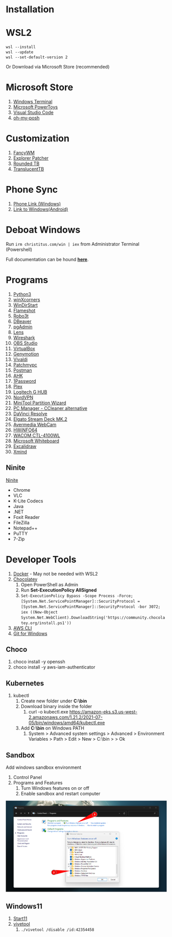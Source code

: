 # Installation

# WSL2

```
wsl --install
wsl --update
wsl --set-default-version 2
```

Or Download via Microsoft Store (recommended)

# Microsoft Store

1. [Windows Terminal](https://apps.microsoft.com/store/detail/windows-terminal/9N0DX20HK701?hl=en-us&gl=us)
2. [Microsoft PowerToys](https://apps.microsoft.com/store/detail/microsoft-powertoys/XP89DCGQ3K6VLD?hl=en-us&gl=us)
3. [Visual Studio Code](https://apps.microsoft.com/store/detail/visual-studio-code/XP9KHM4BK9FZ7Q?hl=en-us&gl=us)
4. [oh-my-posh](https://apps.microsoft.com/store/detail/ohmyposh/XP8K0HKJFRXGCK)



# Customization

1. [FancyWM](https://github.com/FancyWM/fancywm)
2. [Explorer Patcher](https://github.com/valinet/ExplorerPatcher)
3. [Rounded TB](https://apps.microsoft.com/store/detail/9MTFTXSJ9M7F?hl=en-us&gl=US)
4. [TranslucentTB](https://apps.microsoft.com/detail/9PF4KZ2VN4W9?hl=en-us&gl=US)

# Phone Sync
<!-- [Intel Unison - Windows](https://apps.microsoft.com/store/detail/intel%C2%AE-unison%E2%84%A2/9PP9GZM2GN26?hl=en-us&gl=us)
[Intel Unison - Android](https://play.google.com/store/apps/details?id=com.intel.mde&gl=US) -->
1. [Phone Link (Windows)](https://apps.microsoft.com/store/detail/phone-link/9NMPJ99VJBWV)
2. [Link to Windows(Android)](https://play.google.com/web/store/apps/details?id=com.microsoft.appmanager&hl=en_AU&gl=US&pli=1)

# Deboat Windows

Run `irm christitus.com/win | iex` from Administrator Terminal (Powershell)

Full documentation can be hound [**here**](https://christitus.com/windows-11-perfect-install/).
# Programs

1. [Python3](https://www.python.org/downloads/)
2. [winXcorners](https://github.com/vhanla/winxcorners/releases)
3. [WinDirStart](https://windirstat.net/download.html)
4. [Flameshot](https://github.com/flameshot-org/flameshot/releases/latest)
5. [Robo3t](https://robomongo.org/download)
6. [DBeaver](https://dbeaver.io/download/)
7. [pgAdmin](https://www.pgadmin.org/download/pgadmin-4-windows/)
8. [Lens](https://k8slens.dev)
9. [Wireshark](https://www.wireshark.org/#download)
10. [OBS Studio](https://obsproject.com/download)
11. [VirtualBox](https://www.virtualbox.org/wiki/Downloads)
12. [Genymotion](https://www.genymotion.com/download/)
13. [Vivaldi](https://vivaldi.com)
14. [Patchmypc](https://patchmypc.com/home-updater)
15. [Postman](https://www.postman.com/downloads/)
16. [AHK](https://www.autohotkey.com)
17. [1Password](https://1password.com/downloads/windows/)
18. [Plex](https://www.plex.tv/media-server-downloads/#plex-app)
19. [Logitech G HUB](https://www.logitechg.com/en-us/innovation/g-hub.html)
20. [NordVPN](https://nordvpn.com/download/windows/)
21. [MiniTool Partition Wizard](https://www.partitionwizard.com/download.html)
22. [PC Manager - CCleaner alternative](https://pcmanager-en.microsoft.com/)
23. [DaVinci Resolve](https://www.blackmagicdesign.com/products/davinciresolve)
24. [Elgato Stream Deck MK.2](https://www.elgato.com/en/downloads)
25. [Avermedia WebCam](https://www.avermedia.com/en/product-detail/PW513#download)
26. [HWiNFO64](https://www.hwinfo.com/download/)
27. [WACOM CTL-4100WL](https://www.wacom.com/en-us/support/product-support/drivers)
28. [Microsoft Whiteboard](https://www.microsoft.com/store/apps/9mspc6mp8fm4)
29. [Excalidraw](https://excalidraw.com/)
30. [Xmind](https://xmind.app/download/)

## Ninite
[Ninite](https://ninite.com)

- Chrome
- VLC
- K-Lite Codecs
- Java
- .NET
- Foxit Reader
- FileZilla
- Notepad++
- PuTTY
- 7-Zip

# Developer Tools

1. [Docker](https://www.docker.com/products/docker-desktop) - May not be needed with WSL2
2. [Chocolatey](https://chocolatey.org/install)
   1. Open PowerShell as Admin
   2. Run **Set-ExecutionPolicy AllSigned**
   3. ``` Set-ExecutionPolicy Bypass -Scope Process -Force; [System.Net.ServicePointManager]::SecurityProtocol = [System.Net.ServicePointManager]::SecurityProtocol -bor 3072; iex ((New-Object System.Net.WebClient).DownloadString('https://community.chocolatey.org/install.ps1')) ```
3. [AWS CLI](https://awscli.amazonaws.com/AWSCLIV2.msi)
4. [Git for Windows](https://gitforwindows.org)


## Choco

1. choco install -y openssh
2. choco install -y aws-iam-authenticator

## Kubernetes

1. kubectl
   1. Create new folder under **C:\bin**
   2. Download binary inside the folder 
      1. curl -o kubectl.exe https://amazon-eks.s3.us-west-2.amazonaws.com/1.21.2/2021-07-05/bin/windows/amd64/kubectl.exe
   3. Add **C:\bin** on Windows PATH
      1.  System > Advanced system settings > Advanced > Environment Variables > Path > Edit > New > C:\bin > > Ok

## Sandbox

Add windows sandbox environment

1. Control Panel
2. Programs and Features
   1. Turn Windows features on or off
   2. Enable sandbox and restart computer

![picture 1](../../assets/65067858b45866139a2ef25b3c10aea2a9b10509965acc7f8bb8816964fe9072.png)

## Windows11

1. [Start11](https://www.stardock.com/products/start11/)
2. [vivetool](https://github.com/thebookisclosed/ViVe/releases)
   1. `./vivetool /disable /id:42354458`
